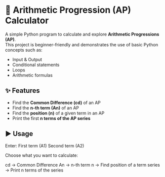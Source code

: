 # 📘 Arithmetic Progression (AP) Calculator

A simple Python program to calculate and explore **Arithmetic Progressions (AP)**.  
This project is beginner-friendly and demonstrates the use of basic Python concepts such as:
- Input & Output
- Conditional statements
- Loops
- Arithmetic formulas

## ✨ Features
- Find the **Common Difference (cd)** of an AP
- Find the **n-th term (An)** of an AP
- Find the **position (n)** of a given term in an AP
- Print the first **n terms of the AP series**

## ▶️ Usage

Enter:
First term (A1)
Second term (A2)

Choose what you want to calculate:

cd → Common Difference
An → n-th term
n → Find position of a term
series → Print n terms of the series
